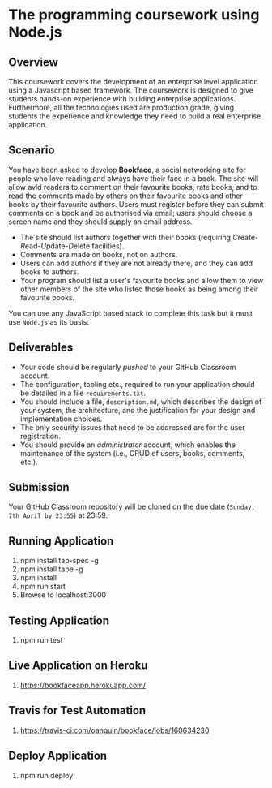 # The programming coursework using Node.js

## Overview

This coursework covers the development of an enterprise level application using a Javascript based 
framework. The coursework is designed to give students hands-on experience with building 
enterprise applications. Furthermore, all the technologies used are production grade, 
giving students the experience and knowledge they need to build a real enterprise application. 

## Scenario

You have been asked to develop **Bookface**, a social networking site for people who love reading and 
always have their face in a book. The site will allow avid readers to comment on their favourite books, 
rate books, and to read the comments made by others on their favourite books and other books 
by their favourite authors. Users must register before they can submit comments 
on a book and be authorised via email; users should choose a screen name and they 
should supply an email address. 

* The site should list authors together with their books (requiring *C*reate-*R*ead-*U*pdate-*D*elete
facilities).
* Comments are made on books, not on authors. 
* Users can add authors if they are not already there, and they can add books to authors. 
* Your program should list a user's favourite books and allow them to view other members of the site 
  who listed those books as being among their favourite books.

You can use any JavaScript based stack to complete this task but it must use `Node.js` as its basis.

## Deliverables

* Your code should be regularly *pushed* to your GitHub Classroom account.
* The configuration, tooling etc., required to run your application should be detailed in a file 
  `requirements.txt`.
* You should include a file, `description.md`, which describes the design of your system, the
  architecture, and the justification for your design and implementation choices.
* The only security issues that need to be addressed are for the user registration.
* You should provide an *administrator* account, which enables the maintenance of the system (i.e.,
  CRUD of users, books, comments, etc.).
  
## Submission

Your GitHub Classroom repository will be cloned on the due date (`Sunday, 7th April by 23:55`) at 23:59.

## Running Application
1. npm install tap-spec -g
1. npm install tape -g
2. npm install
3. npm run start
4. Browse to localhost:3000

## Testing Application
1. npm run test

## Live Application on Heroku
1. https://bookfaceapp.herokuapp.com/

## Travis for Test Automation
1. https://travis-ci.com/oanguin/bookface/jobs/160634230

## Deploy Application
1. npm run deploy